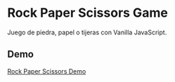 # Rock Paper Scissors Game
Juego de piedra, papel o tijeras con Vanilla JavaScript.

Demo
---
[Rock Paper Scissors Demo](https://micazoyolli.github.io/rock-paper-scissors/)
